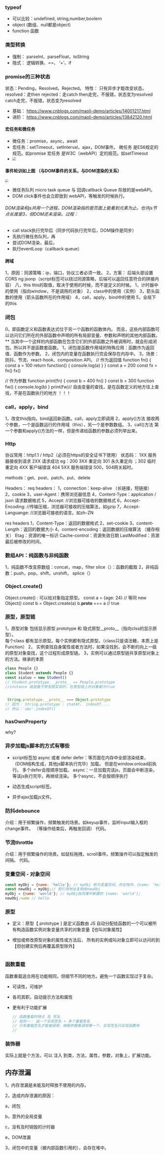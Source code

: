 ### typeof
* 可以比较：undefined, string,number,boolern
* object (数组、null都是object)
* function 函数 

### 类型转换
* 强制： parseInt、parseFloat，toString
* 隐式： 逻辑转换、==、 ‘+’、if

### promise的三种状态
状态：Pending，Resolved，Rejected。
特性：
只有异步才能改变状态。
resolved：走then
rejected：走catch
then走完，不报错，状态变为resolved
catch走完，不报错，状态变为resolved
* 基础： https://www.cnblogs.com/maoli-demo/articles/14001217.html
* 进阶： https://www.cnblogs.com/maoli-demo/articles/13842120.html

#### 宏任务和微任务
* 微任务：promise，async，await
* 宏任务：setTimeout，setInterval，ajax，DOM事件。
微任务 是ES6规定的规范。如promise
宏任务 是W3C（webAPI）定的规范。如setTimeout
* <img src="/../media/micro.awebp" style="zoom: 70%" />
  
#### 事件轮训如上图 （与DOM事件的关系，与DOM渲染的关系）
<img src="/../media/eventloop.awebp" style="zoom: 60%" />

* 微任务队列 micro task queue 与 回调callback Queue 存放的是webAPI。
* DOM click事件也会立即放到 webAPI，等触发的时候执行。

###### DOM渲染和js共用一个进程。DOM渲染指的是页面上能看到元素为止。也许js节点长度是3，但DOM还未渲染。过程：
* call stack执行完毕后（同步代码执行完毕后，DOM操作是同步）
* 先执行微任务队列，再
* 尝试DOM渲染，最后，
* 执行eventLoop（callback queue）

#### 跨域
1，原因：同源策略：ip，端口，协议三者必须一致。
2，方案：
    后端头部设置CORS
    ng
    jsonp（script标签可以绕过同源策略，后端可以返回任意符合的拼接内容）
八，this
this的取值，取决于使用的时候，而不是定义的时候。
1，计时器中的使用（指向window，不是调用的对象）
2，class中的使用（实例）
3，箭头函数的使用（箭头函数所在的作用域）
4，call，apply，bind中的使用
5，全局下的this

### 闭包
0，即函数定义和函数表达式位于另一个函数的函数体内。
而且，这些内部函数可以访问它们所在的外部函数中声明的所有局部变量、参数和声明的其他内部函数。
** 当其中一个这样的内部函数在包含它们的外部函数之外被调用时，就会形成闭包。所以并不是函数套函数。
1，闭包是函数作用域的特殊应用：函数作为返回值、函数作为参数。
2，闭包内的变量在函数执行完会保存在内存中。
3，场景：防抖，节流、react-hook、composition API。
// 作为返回值
function fn() {
  const a = 100 
  return function() {
    console.log(a)
  }
}
const a = 200
const fx = fn()
fx()

// 作为参数
function print(fn) {
  const b = 400
  fn()
}
const b = 300
function fw() {
  console.log(b)
}
print(fw)//  自由变量的查找，是在函数定义的地方往上查找，不是在函数执行的地方 ！！！

### call，apply，bind
1，改变this指向。bind返回新函数。call，apply立即调用
2，apply()方法 接收两个参数，一个是函数运行的作用域（this），另一个是参数数组。
3，call()方法 第一个参数和apply()方法的一样，但是传递给函数的参数必须列举出来。

### Http
协议常用：http1.1 / http2（必须在https的安全证书下使用）
状态码：
1XX 服务器接收到请求
2XX 请求成功 eg：200
3XX 重定向   301 永久重定向 ；302 临时重定向
4XX 客户端错误 404
5XX 服务端错误 500，504网关超时。

methods：get、post、patch、put、delete

Headers：
req headers：
1，connection：keep-alive （长链接，短链接）
2，cookie
3，user-Agent：携带浏览器信息
4，Content-Type：application / json 请求数据格式
5，Accept: //浏览器可接收的数据格式
6，Accept-Encoding: //传输压缩，浏览器可接收的压缩算法，如gzip
7，Accept-Languange: //浏览器可接收的语言。如zh-ZN

res headers
1，Content-Type：返回的数据格式
2，set-cookie
3，content-Length：返回的数据大小
4，content-encoding：返回数据的压缩算法
（缓存相关）
Etag：资源的唯一标识
Cache-control：资源失效日期
LastModified：资源最后被修改的时间。

### 数组API：纯函数与非纯函数
1，纯函数不改变原数组：concat，map，filter
slice（）：函数的截取
2，非纯函数：push，pop，shift，unshift，
splice（）

### Object.create()
Object.create() : 可以给对象指定原型。
const a = {age: 24} // 等同 new Object()
const b = Object.create(a)
b.__proto__ === a // true

### 原型，原型链
1，原型对象 包括显示原型 prototype 和 隐式原型__proto__（指向clss的显示原型）。    
每个class 都有显示原型。每个实例都有隐式原型。（class只是语法糖，本质上是Function）
2， 实例查找自身属性或者方法时，如果没找到，会不断的向上一级的原型对象查找，这个过程形成原型链。
3，实例可以通过原型链共享原型对象上的方法。继承的本质
```js
class People {}
class Student extends People {}
const xialuo = new Student()
// Student.prototype.__proto__ == People.prototype 
//instance 就是基于原型链实现的，在原型链上的对象都为true


 String.prototype.__proto__ === Object.prototype
// 因为： String.prototype : chatAt， indexOf....
// 所以：'abc'.indexOf()
```
### hasOwnProperty
why?


### 异步加载js脚本的方式有哪些
* script标签加 async 或者 defer
    defer：等页面在内存中全部渲染结束，（DOM结构生成，其他js脚本执行完毕）加载。
        但是在window.onload前执行。
        多个defer会按顺序加载。
    async：一旦加载完该js，页面会中断渲染，等该js执行完毕，再继续渲染。
        多个async，不会按顺序执行

* 动态生成script标签。
* 异步ajax加载js文件。
### 防抖debounce
介绍：用于频繁操作，频繁触发的场景。如keyup事件，监听input输入框的change事件。
（等操作结束后，再触发回调）
代码。
### 节流throttle
介绍：用于频繁操作的场景。如鼠标拖拽，scroll事件。频繁操作可以指定触发的间隔。
代码。

### 变量空间 - 对象空间

```js
const myObj = {name: 'hello'}; // myObj 称为变量空间，存在栈中。{name: 'hello'}称为对象空间，存在堆中
const newObj = myObj;// 把引用地址复制给newObj
myObj = {name: 'world'}; // myObj指向堆中新建的 {name: 'world'};
newObj.name // hello
```

### 原型

* 定义：原型【 prototype ] 是定义函数由 JS 自动分配给函数的一个可以被所有构造函数实例对象变量共享的对象变量【也叫对象属性】

* 增加或修改原型对象的属性或方法后， 所有的实例或叫对象立即可以访问的到 【但创建实例后再覆盖原型除外】

  ```js
  ```

  

### 函数重载

函数重载适合用在功能相同，但细节不同的地方。避免一个函数实现过于复杂。

* 可读性，可维护

* 各司其职，自动提示方法和属性

* 更有利于功能扩展

  ```js
  // 函数重载的特点 及 写法
  // 规则一： 由一个实现签名 + 多个重载签名
  // 只有重载签名才能被调用，根据参数看调用哪一个。实现签名只实现函数体
  // 
  ```

### 装饰器
实际上就是个方法，可以 注入 到类，方法，属性，参数，对象上，扩展功能。

## 内存泄漏

1，内存泄漏是未能及时释放不使用的内存。

2，造成内存泄漏的原因：

a，闭包

b，意外的全局变量

c，没有及时销毁的计时器

e，DOM泄漏

3，闭包中的变量（被内部函数引用的），会存在堆中。

